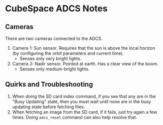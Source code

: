 # CubeSpace ADCS Notes


## Cameras

There are two cameras connected to the ADCS.

1. Camera 1: Sun sensor. Requires that the sun is above the local horizon (by configuring the orbit parameters and current time).
    * Senses only very bright lights.
2. Camera 2: Nadir sensor. Pointed at earth. Has a clear view of the boom.
    * Senses only medium-bright lights.


## Quirks and Troubleshooting

1. When doing the SD card index command, if you see that any are in the "Busy Updating" state, then you must wait until none are in the busy updating state before fetching files.
2. When fetching an image from the SD card, if it fails, just try again a few times. Doing `adcs_reset` command can also help resolve that.
